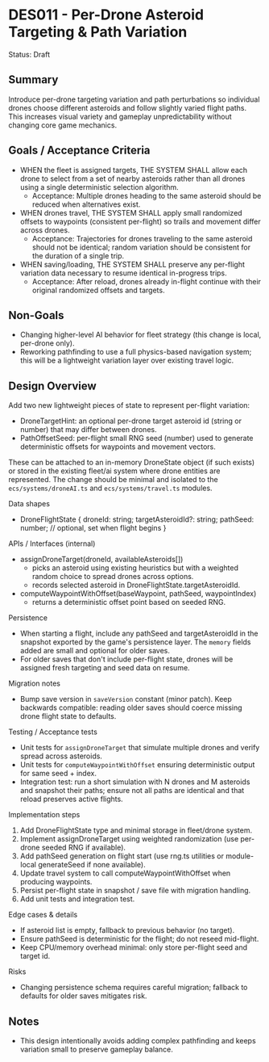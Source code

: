 # DES011 - Per-Drone Asteroid Targeting & Path Variation

Status: Draft

## Summary

Introduce per-drone targeting variation and path perturbations so individual drones choose different asteroids and follow slightly varied flight paths. This increases visual variety and gameplay unpredictability without changing core game mechanics.

## Goals / Acceptance Criteria

- WHEN the fleet is assigned targets, THE SYSTEM SHALL allow each drone to select from a set of nearby asteroids rather than all drones using a single deterministic selection algorithm.
  - Acceptance: Multiple drones heading to the same asteroid should be reduced when alternatives exist.
- WHEN drones travel, THE SYSTEM SHALL apply small randomized offsets to waypoints (consistent per-flight) so trails and movement differ across drones.
  - Acceptance: Trajectories for drones traveling to the same asteroid should not be identical; random variation should be consistent for the duration of a single trip.
- WHEN saving/loading, THE SYSTEM SHALL preserve any per-flight variation data necessary to resume identical in-progress trips.
  - Acceptance: After reload, drones already in-flight continue with their original randomized offsets and targets.

## Non-Goals

- Changing higher-level AI behavior for fleet strategy (this change is local, per-drone only).
- Reworking pathfinding to use a full physics-based navigation system; this will be a lightweight variation layer over existing travel logic.

## Design Overview

Add two new lightweight pieces of state to represent per-flight variation:

- DroneTargetHint: an optional per-drone target asteroid id (string or number) that may differ between drones.
- PathOffsetSeed: per-flight small RNG seed (number) used to generate deterministic offsets for waypoints and movement vectors.

These can be attached to an in-memory DroneState object (if such exists) or stored in the existing fleet/ai system where drone entities are represented. The change should be minimal and isolated to the `ecs/systems/droneAI.ts` and `ecs/systems/travel.ts` modules.

Data shapes

- DroneFlightState {
  droneId: string;
  targetAsteroidId?: string;
  pathSeed: number; // optional, set when flight begins
  }

APIs / Interfaces (internal)

- assignDroneTarget(droneId, availableAsteroids[])
  - picks an asteroid using existing heuristics but with a weighted random choice to spread drones across options.
  - records selected asteroid in DroneFlightState.targetAsteroidId.
- computeWaypointWithOffset(baseWaypoint, pathSeed, waypointIndex)
  - returns a deterministic offset point based on seeded RNG.

Persistence

- When starting a flight, include any pathSeed and targetAsteroidId in the snapshot exported by the game's persistence layer. The `memory` fields added are small and optional for older saves.
- For older saves that don't include per-flight state, drones will be assigned fresh targeting and seed data on resume.

Migration notes

- Bump save version in `saveVersion` constant (minor patch). Keep backwards compatible: reading older saves should coerce missing drone flight state to defaults.

Testing / Acceptance tests

- Unit tests for `assignDroneTarget` that simulate multiple drones and verify spread across asteroids.
- Unit tests for `computeWaypointWithOffset` ensuring deterministic output for same seed + index.
- Integration test: run a short simulation with N drones and M asteroids and snapshot their paths; ensure not all paths are identical and that reload preserves active flights.

Implementation steps

1. Add DroneFlightState type and minimal storage in fleet/drone system.
2. Implement assignDroneTarget using weighted randomization (use per-drone seeded RNG if available).
3. Add pathSeed generation on flight start (use rng.ts utilities or module-local generateSeed if none available).
4. Update travel system to call computeWaypointWithOffset when producing waypoints.
5. Persist per-flight state in snapshot / save file with migration handling.
6. Add unit tests and integration test.

Edge cases & details

- If asteroid list is empty, fallback to previous behavior (no target).
- Ensure pathSeed is deterministic for the flight; do not reseed mid-flight.
- Keep CPU/memory overhead minimal: only store per-flight seed and target id.

Risks

- Changing persistence schema requires careful migration; fallback to defaults for older saves mitigates risk.

## Notes

- This design intentionally avoids adding complex pathfinding and keeps variation small to preserve gameplay balance.
